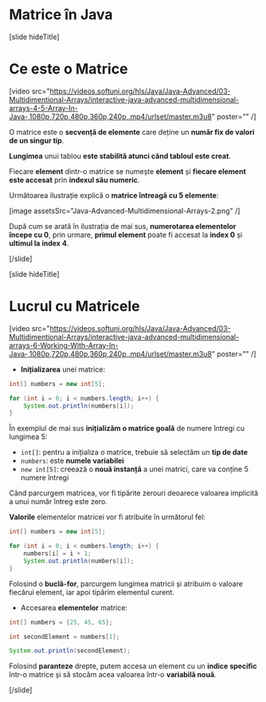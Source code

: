 # Matrice în Java

[slide hideTitle]

# Ce este o Matrice

[video src="https://videos.softuni.org/hls/Java/Java-Advanced/03-Multidimentional-Arrays/interactive-java-advanced-multidimensional-arrays-4-5-Array-In-Java-,1080p,720p,480p,360p,240p,.mp4/urlset/master.m3u8" poster="" /]

O matrice este o **secvență de elemente** care deține un **număr fix de valori de un singur tip**.

**Lungimea** unui tablou **este stabilită atunci când tabloul este creat**.

Fiecare **element** dintr-o matrice se numește **element** și **fiecare element este accesat** prin **indexul său numeric**.

Următoarea ilustrație explică o **matrice întreagă cu 5 elemente**:

[image assetsSrc="Java-Advanced-Multidimensional-Arrays-2.png" /]

După cum se arată în ilustrația de mai sus, **numerotarea elementelor începe cu 0**, prin urmare, **primul element** poate fi accesat la **index 0** și **ultimul la index 4**.

[/slide]


[slide hideTitle]

# Lucrul cu Matricele

[video src="https://videos.softuni.org/hls/Java/Java-Advanced/03-Multidimentional-Arrays/interactive-java-advanced-multidimensional-arrays-6-Working-With-Array-In-Java-,1080p,720p,480p,360p,240p,.mp4/urlset/master.m3u8" poster="" /]

- **Inițializarea** unei matrice:

```java live
int[] numbers = new int[5];

for (int i = 0; i < numbers.length; i++) {
    System.out.println(numbers[i]);
}
```

În exemplul de mai sus **inițializăm o matrice goală** de numere întregi cu lungimea 5:

- `int[]`: pentru a inițializa o matrice, trebuie să selectăm un **tip de date**
- `numbers`: este **numele variabilei**
- `new int[5]`: creează o **nouă instanță** a unei matrici, care va conține 5 numere întregi

Când parcurgem matricea, vor fi tipărite zerouri deoarece valoarea implicită a unui număr întreg este zero.

**Valorile** elementelor matricei vor fi atribuite în următorul fel:

```java live
int[] numbers = new int[5];

for (int i = 0; i < numbers.length; i++) {
    numbers[i] = i + 1;
    System.out.println(numbers[i]);
}
```

Folosind o **buclă-for**, parcurgem lungimea matricii și atribuim o valoare fiecărui element, iar apoi tipărim elementul curent.

- Accesarea **elementelor** matrice:
  
``` java live
int[] numbers = {25, 45, 65};

int secondElement = numbers[1];

System.out.println(secondElement);
```

Folosind **paranteze** drepte, putem accesa un element cu un **indice specific** într-o matrice și să stocăm acea valoarea într-o **variabilă nouă**.

[/slide]
